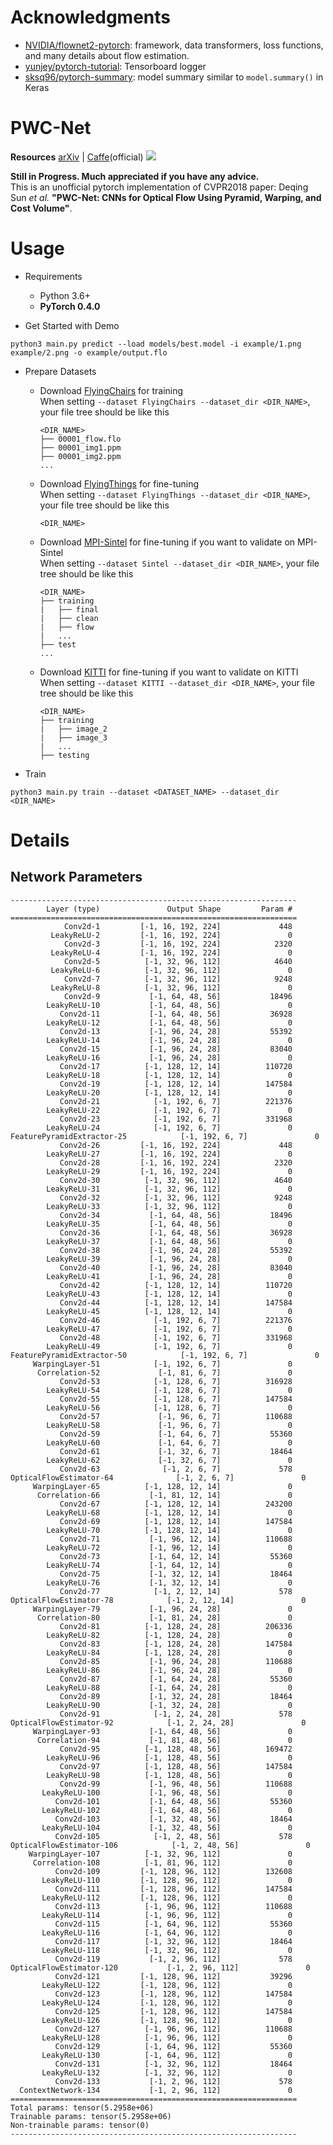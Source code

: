 # Acknowledgments
- [NVIDIA/flownet2-pytorch](https://github.com/NVIDIA/flownet2-pytorch): framework, data transformers, loss functions, and many details about flow estimation.
- [yunjey/pytorch-tutorial](https://github.com/yunjey/pytorch-tutorial/tree/master/tutorials/04-utils/tensorboard): Tensorboard logger
- [sksq96/pytorch-summary](https://github.com/sksq96/pytorch-summary): model summary similar to `model.summary()` in Keras

# PWC-Net
**Resources**  [arXiv](https://arxiv.org/abs/1709.02371) | [Caffe](https://github.com/deqings/PWC-Net)(official)
![](https://github.com/nameless-Chatoyant/PWC-Net_pytorch/tree/master/example/flow.png)

**Still in Progress. Much appreciated if you have any advice.**  
This is an unofficial pytorch implementation of CVPR2018 paper: Deqing Sun *et al.* **"PWC-Net: CNNs for Optical Flow Using Pyramid, Warping, and Cost Volume"**.




# Usage
- Requirements
    - Python 3.6+
    - **PyTorch 0.4.0**


- Get Started with Demo
```
python3 main.py predict --load models/best.model -i example/1.png example/2.png -o example/output.flo
```

- Prepare Datasets
    - Download [FlyingChairs](https://lmb.informatik.uni-freiburg.de/data/FlyingChairs/FlyingChairs.zip) for training  
        When setting `--dataset FlyingChairs --dataset_dir <DIR_NAME>`, your file tree should be like this
        ```
        <DIR_NAME>
        ├── 00001_flow.flo
        ├── 00001_img1.ppm
        ├── 00001_img2.ppm
        ...
        ```
    - Download [FlyingThings](https://lmb.informatik.uni-freiburg.de/data/SceneFlowDatasets_CVPR16/Release_april16/data/FlyingThings3D/derived_data/flyingthings3d__optical_flow.tar.bz2) for fine-tuning  
        When setting `--dataset FlyingThings --dataset_dir <DIR_NAME>`, your file tree should be like this
        ```
        <DIR_NAME>
        ```
    - Download [MPI-Sintel](http://files.is.tue.mpg.de/sintel/MPI-Sintel-complete.zip) for fine-tuning if you want to validate on MPI-Sintel  
        When setting `--dataset Sintel --dataset_dir <DIR_NAME>`, your file tree should be like this
        ```
        <DIR_NAME>
        ├── training
        |   ├── final
        |   ├── clean
        |   ├── flow
        |   ...
        ├── test
        ...
        ```
    - Download [KITTI](http://www.cvlibs.net/download.php?file=data_scene_flow.zip) for fine-tuning if you want to validate on KITTI  
        When setting `--dataset KITTI --dataset_dir <DIR_NAME>`, your file tree should be like this
        ```
        <DIR_NAME>
        ├── training
        |   ├── image_2
        |   ├── image_3
        |   ...
        ├── testing
        ```

- Train
```
python3 main.py train --dataset <DATASET_NAME> --dataset_dir <DIR_NAME>
```


# Details
## Network Parameters
```
----------------------------------------------------------------
        Layer (type)               Output Shape         Param #
================================================================
            Conv2d-1         [-1, 16, 192, 224]             448
         LeakyReLU-2         [-1, 16, 192, 224]               0
            Conv2d-3         [-1, 16, 192, 224]            2320
         LeakyReLU-4         [-1, 16, 192, 224]               0
            Conv2d-5          [-1, 32, 96, 112]            4640
         LeakyReLU-6          [-1, 32, 96, 112]               0
            Conv2d-7          [-1, 32, 96, 112]            9248
         LeakyReLU-8          [-1, 32, 96, 112]               0
            Conv2d-9           [-1, 64, 48, 56]           18496
        LeakyReLU-10           [-1, 64, 48, 56]               0
           Conv2d-11           [-1, 64, 48, 56]           36928
        LeakyReLU-12           [-1, 64, 48, 56]               0
           Conv2d-13           [-1, 96, 24, 28]           55392
        LeakyReLU-14           [-1, 96, 24, 28]               0
           Conv2d-15           [-1, 96, 24, 28]           83040
        LeakyReLU-16           [-1, 96, 24, 28]               0
           Conv2d-17          [-1, 128, 12, 14]          110720
        LeakyReLU-18          [-1, 128, 12, 14]               0
           Conv2d-19          [-1, 128, 12, 14]          147584
        LeakyReLU-20          [-1, 128, 12, 14]               0
           Conv2d-21            [-1, 192, 6, 7]          221376
        LeakyReLU-22            [-1, 192, 6, 7]               0
           Conv2d-23            [-1, 192, 6, 7]          331968
        LeakyReLU-24            [-1, 192, 6, 7]               0
FeaturePyramidExtractor-25            [-1, 192, 6, 7]               0
           Conv2d-26         [-1, 16, 192, 224]             448
        LeakyReLU-27         [-1, 16, 192, 224]               0
           Conv2d-28         [-1, 16, 192, 224]            2320
        LeakyReLU-29         [-1, 16, 192, 224]               0
           Conv2d-30          [-1, 32, 96, 112]            4640
        LeakyReLU-31          [-1, 32, 96, 112]               0
           Conv2d-32          [-1, 32, 96, 112]            9248
        LeakyReLU-33          [-1, 32, 96, 112]               0
           Conv2d-34           [-1, 64, 48, 56]           18496
        LeakyReLU-35           [-1, 64, 48, 56]               0
           Conv2d-36           [-1, 64, 48, 56]           36928
        LeakyReLU-37           [-1, 64, 48, 56]               0
           Conv2d-38           [-1, 96, 24, 28]           55392
        LeakyReLU-39           [-1, 96, 24, 28]               0
           Conv2d-40           [-1, 96, 24, 28]           83040
        LeakyReLU-41           [-1, 96, 24, 28]               0
           Conv2d-42          [-1, 128, 12, 14]          110720
        LeakyReLU-43          [-1, 128, 12, 14]               0
           Conv2d-44          [-1, 128, 12, 14]          147584
        LeakyReLU-45          [-1, 128, 12, 14]               0
           Conv2d-46            [-1, 192, 6, 7]          221376
        LeakyReLU-47            [-1, 192, 6, 7]               0
           Conv2d-48            [-1, 192, 6, 7]          331968
        LeakyReLU-49            [-1, 192, 6, 7]               0
FeaturePyramidExtractor-50            [-1, 192, 6, 7]               0
     WarpingLayer-51            [-1, 192, 6, 7]               0
      Correlation-52             [-1, 81, 6, 7]               0
           Conv2d-53            [-1, 128, 6, 7]          316928
        LeakyReLU-54            [-1, 128, 6, 7]               0
           Conv2d-55            [-1, 128, 6, 7]          147584
        LeakyReLU-56            [-1, 128, 6, 7]               0
           Conv2d-57             [-1, 96, 6, 7]          110688
        LeakyReLU-58             [-1, 96, 6, 7]               0
           Conv2d-59             [-1, 64, 6, 7]           55360
        LeakyReLU-60             [-1, 64, 6, 7]               0
           Conv2d-61             [-1, 32, 6, 7]           18464
        LeakyReLU-62             [-1, 32, 6, 7]               0
           Conv2d-63              [-1, 2, 6, 7]             578
OpticalFlowEstimator-64              [-1, 2, 6, 7]               0
     WarpingLayer-65          [-1, 128, 12, 14]               0
      Correlation-66           [-1, 81, 12, 14]               0
           Conv2d-67          [-1, 128, 12, 14]          243200
        LeakyReLU-68          [-1, 128, 12, 14]               0
           Conv2d-69          [-1, 128, 12, 14]          147584
        LeakyReLU-70          [-1, 128, 12, 14]               0
           Conv2d-71           [-1, 96, 12, 14]          110688
        LeakyReLU-72           [-1, 96, 12, 14]               0
           Conv2d-73           [-1, 64, 12, 14]           55360
        LeakyReLU-74           [-1, 64, 12, 14]               0
           Conv2d-75           [-1, 32, 12, 14]           18464
        LeakyReLU-76           [-1, 32, 12, 14]               0
           Conv2d-77            [-1, 2, 12, 14]             578
OpticalFlowEstimator-78            [-1, 2, 12, 14]               0
     WarpingLayer-79           [-1, 96, 24, 28]               0
      Correlation-80           [-1, 81, 24, 28]               0
           Conv2d-81          [-1, 128, 24, 28]          206336
        LeakyReLU-82          [-1, 128, 24, 28]               0
           Conv2d-83          [-1, 128, 24, 28]          147584
        LeakyReLU-84          [-1, 128, 24, 28]               0
           Conv2d-85           [-1, 96, 24, 28]          110688
        LeakyReLU-86           [-1, 96, 24, 28]               0
           Conv2d-87           [-1, 64, 24, 28]           55360
        LeakyReLU-88           [-1, 64, 24, 28]               0
           Conv2d-89           [-1, 32, 24, 28]           18464
        LeakyReLU-90           [-1, 32, 24, 28]               0
           Conv2d-91            [-1, 2, 24, 28]             578
OpticalFlowEstimator-92            [-1, 2, 24, 28]               0
     WarpingLayer-93           [-1, 64, 48, 56]               0
      Correlation-94           [-1, 81, 48, 56]               0
           Conv2d-95          [-1, 128, 48, 56]          169472
        LeakyReLU-96          [-1, 128, 48, 56]               0
           Conv2d-97          [-1, 128, 48, 56]          147584
        LeakyReLU-98          [-1, 128, 48, 56]               0
           Conv2d-99           [-1, 96, 48, 56]          110688
       LeakyReLU-100           [-1, 96, 48, 56]               0
          Conv2d-101           [-1, 64, 48, 56]           55360
       LeakyReLU-102           [-1, 64, 48, 56]               0
          Conv2d-103           [-1, 32, 48, 56]           18464
       LeakyReLU-104           [-1, 32, 48, 56]               0
          Conv2d-105            [-1, 2, 48, 56]             578
OpticalFlowEstimator-106            [-1, 2, 48, 56]               0
    WarpingLayer-107          [-1, 32, 96, 112]               0
     Correlation-108          [-1, 81, 96, 112]               0
          Conv2d-109         [-1, 128, 96, 112]          132608
       LeakyReLU-110         [-1, 128, 96, 112]               0
          Conv2d-111         [-1, 128, 96, 112]          147584
       LeakyReLU-112         [-1, 128, 96, 112]               0
          Conv2d-113          [-1, 96, 96, 112]          110688
       LeakyReLU-114          [-1, 96, 96, 112]               0
          Conv2d-115          [-1, 64, 96, 112]           55360
       LeakyReLU-116          [-1, 64, 96, 112]               0
          Conv2d-117          [-1, 32, 96, 112]           18464
       LeakyReLU-118          [-1, 32, 96, 112]               0
          Conv2d-119           [-1, 2, 96, 112]             578
OpticalFlowEstimator-120           [-1, 2, 96, 112]               0
          Conv2d-121         [-1, 128, 96, 112]           39296
       LeakyReLU-122         [-1, 128, 96, 112]               0
          Conv2d-123         [-1, 128, 96, 112]          147584
       LeakyReLU-124         [-1, 128, 96, 112]               0
          Conv2d-125         [-1, 128, 96, 112]          147584
       LeakyReLU-126         [-1, 128, 96, 112]               0
          Conv2d-127          [-1, 96, 96, 112]          110688
       LeakyReLU-128          [-1, 96, 96, 112]               0
          Conv2d-129          [-1, 64, 96, 112]           55360
       LeakyReLU-130          [-1, 64, 96, 112]               0
          Conv2d-131          [-1, 32, 96, 112]           18464
       LeakyReLU-132          [-1, 32, 96, 112]               0
          Conv2d-133           [-1, 2, 96, 112]             578
  ContextNetwork-134           [-1, 2, 96, 112]               0
================================================================
Total params: tensor(5.2958e+06)
Trainable params: tensor(5.2958e+06)
Non-trainable params: tensor(0)
----------------------------------------------------------------
```
